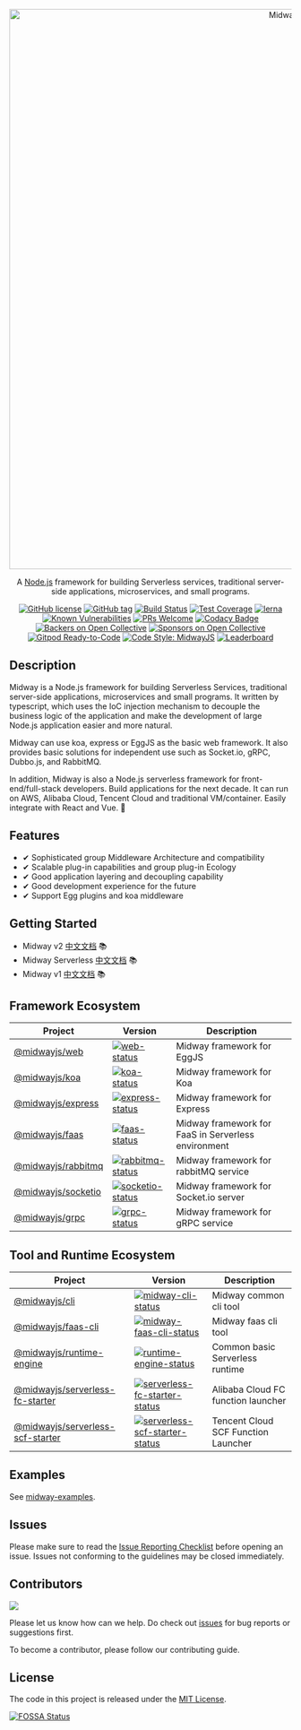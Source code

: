 <p align="center">
  <a href="https://midwayjs.org/" target="blank"><img src="https://img.alicdn.com/imgextra/i1/O1CN01xQLU011T2R7PHksIv_!!6000000002324-2-tps-1200-616.png" width="1000" alt="Midway Logo" /></a>
</p>

<p align="center">A <a href="http://nodejs.org" target="_blank">Node.js</a> framework for building Serverless services, traditional server-side applications, microservices, and small programs.</p>
<p align="center">
    <a href="https://github.com/midwayjs/midway/blob/master/LICENSE" target="_blank"><img src="https://img.shields.io/badge/license-MIT-blue.svg" alt="GitHub license" /></a>
    <a href=""><img src="https://img.shields.io/github/tag/midwayjs/midway.svg" alt="GitHub tag"></a>
    <a href="https://travis-ci.org/midwayjs/midway"><img src="https://travis-ci.org/midwayjs/midway.svg?branch=develop" alt="Build Status"></a>
    <a href="https://codecov.io/gh/midwayjs/midway/branch/master"><img src="https://img.shields.io/codecov/c/github/midwayjs/midway/master.svg" alt="Test Coverage"></a>
    <a href="https://lernajs.io/"><img src="https://img.shields.io/badge/maintained%20with-lerna-cc00ff.svg" alt="lerna"></a>
    <a href="https://snyk.io/test/npm/midway"><img src="https://snyk.io/test/npm/midway/badge.svg" alt="Known Vulnerabilities"></a>
    <a href="https://github.com/midwayjs/midway/pulls"><img src="https://img.shields.io/badge/PRs-welcome-brightgreen.svg" alt="PRs Welcome"></a>
    <a href="https://www.codacy.com/app/czy88840616/midway?utm_source=github.com&amp;utm_medium=referral&amp;utm_content=midwayjs/midway&amp;utm_campaign=Badge_Grade"><img src="https://api.codacy.com/project/badge/Grade/856737478fa94e78bce39d5fc2315cec" alt="Codacy Badge"></a>
    <a href="#backers"><img src="https://opencollective.com/midway/backers/badge.svg" alt="Backers on Open Collective"></a> <a href="#sponsors"><img src="https://opencollective.com/midway/sponsors/badge.svg" alt="Sponsors on Open Collective"></a>
    <a href="https://gitpod.io/#https://github.com/midwayjs/midway"><img src="https://img.shields.io/badge/Gitpod-Ready--to--Code-blue?logo=gitpod" alt="Gitpod Ready-to-Code"></a>
    <a href="https://github.com/midwayjs/mwts"><img src="https://img.shields.io/badge/code%20style-midwayjs-brightgreen.svg" alt="Code Style: MidwayJS"></a>
    <a href="https://opensource.alibaba.com/contribution_leaderboard/details?projectValue=midway"><img src="https://img.shields.io/badge/Midway-Check%20Your%20Contribution-orange" alt="Leaderboard"></a>
</p>


## Description

Midway is a Node.js framework for building Serverless Services, traditional server-side applications, microservices and small programs. It written by typescript, which uses the IoC injection mechanism to decouple the business logic of the application and make the development of large Node.js application easier and more natural.

Midway can use koa, express or EggJS as the basic web framework. It also provides basic solutions for independent use such as Socket.io, gRPC, Dubbo.js, and RabbitMQ.

In addition, Midway is also a Node.js serverless framework for front-end/full-stack developers. Build applications for the next decade. It can run on AWS, Alibaba Cloud, Tencent Cloud and traditional VM/container. Easily integrate with React and Vue. 🌈


## Features

- ✔︎ Sophisticated group Middleware Architecture and compatibility
- ✔︎ Scalable plug-in capabilities and group plug-in Ecology
- ✔︎ Good application layering and decoupling capability
- ✔︎ Good development experience for the future
- ✔︎ Support Egg plugins and koa middleware

## Getting Started

- Midway v2  [中文文档](https://www.yuque.com/midwayjs/midway_v2) 📚
- Midway Serverless [中文文档](https://www.yuque.com/midwayjs/faas) 📚
- Midway v1 [中文文档](https://www.yuque.com/midwayjs/midway_v1) 📚

## Framework Ecosystem

| Project                  | Version                                                            | Description                                                             |
| ------------------------ | ------------------------------------------------------------------ | ----------------------------------------------------------------------- |
| [@midwayjs/web]          | [![web-status]][web-package]                                       | Midway framework for EggJS                                              |
| [@midwayjs/koa]          | [![koa-status]][koa-package]                                       | Midway framework for Koa                                                |
| [@midwayjs/express]      | [![express-status]][express-package]                               | Midway framework for Express                                            |
| [@midwayjs/faas]         | [![faas-status]][faas-package]                                     | Midway framework for FaaS in Serverless environment                     |
| [@midwayjs/rabbitmq]     | [![rabbitmq-status]][rabbitmq-package]                             | Midway framework for rabbitMQ service                                   |
| [@midwayjs/socketio]     | [![socketio-status]][socketio-package]                             | Midway framework for Socket.io server                                   |
| [@midwayjs/grpc]         | [![grpc-status]][grpc-package]                                     | Midway framework for gRPC service                                       |


[@midwayjs/faas]: https://github.com/midwayjs/midway/tree/2.x/packages/faas
[@midwayjs/web]: https://github.com/midwayjs/midway/tree/2.x/packages/web
[@midwayjs/koa]: https://github.com/midwayjs/midway/tree/2.x/packages/web-koa
[@midwayjs/express]: https://github.com/midwayjs/midway/tree/2.x/packages/web-express
[@midwayjs/rabbitmq]: https://github.com/midwayjs/midway/tree/2.x/packages/rabbitmq
[@midwayjs/socketio]: https://github.com/midwayjs/midway/tree/2.x/packages/socketio
[@midwayjs/grpc]: https://github.com/midwayjs/midway/tree/2.x/packages/faas

[web-status]: https://img.shields.io/npm/v/@midwayjs/web.svg
[koa-status]: https://img.shields.io/npm/v/@midwayjs/koa.svg
[express-status]: https://img.shields.io/npm/v/@midwayjs/express.svg
[faas-status]: https://img.shields.io/npm/v/@midwayjs/faas.svg
[rabbitmq-status]: https://img.shields.io/npm/v/@midwayjs/rabbitmq.svg
[socketio-status]: https://img.shields.io/npm/v/@midwayjs/socketio.svg
[grpc-status]: https://img.shields.io/npm/v/@midwayjs/grpc.svg

[web-package]: https://npmjs.com/package/@midwayjs/web
[koa-package]: https://npmjs.com/package/@midwayjs/koa
[express-package]: https://npmjs.com/package/@midwayjs/express
[faas-package]: https://npmjs.com/package/@midwayjs/faas
[rabbitmq-package]: https://npmjs.com/package/@midwayjs/rabbitmq
[socketio-package]: https://npmjs.com/package/@midwayjs/socketio
[grpc-package]: https://npmjs.com/package/@midwayjs/grpc

## Tool and Runtime Ecosystem

| Project                  | Version                                                            | Description                                                             |
| ------------------------ | ------------------------------------------------------------------ | ----------------------------------------------------------------------- |
| [@midwayjs/cli]         | [![midway-cli-status]][midway-cli-package]                 | Midway common cli tool                                         |
| [@midwayjs/faas-cli]         | [![midway-faas-cli-status]][midway-faas-cli-package]                 | Midway faas cli tool                                         |
| [@midwayjs/runtime-engine]         | [![runtime-engine-status]][runtime-engine-package]                 | Common basic Serverless runtime                                         |
| [@midwayjs/serverless-fc-starter]  | [![serverless-fc-starter-status]][serverless-fc-starter-package]   | Alibaba Cloud FC function launcher                                      |
| [@midwayjs/serverless-scf-starter] | [![serverless-scf-starter-status]][serverless-scf-starter-package] | Tencent Cloud SCF Function Launcher                                     |

[@midwayjs/cli]: https://github.com/midwayjs/cli/tree/master/packages/cli
[@midwayjs/faas-cli]: https://github.com/midwayjs/cli/tree/serverless/packages/faas-cli
[@midwayjs/runtime-engine]: https://github.com/midwayjs/midway/tree/2.x/packages-serverless/runtime-engine
[@midwayjs/serverless-fc-starter]: https://github.com/midwayjs/midway/tree/2.x/packages-serverless/serverless-fc-starter
[@midwayjs/serverless-scf-starter]: https://github.com/midwayjs/midway/tree/2.x/packages-serverless/serverless-scf-starter

[midway-cli-status]: https://img.shields.io/npm/v/@midwayjs/cli.svg
[midway-faas-cli-status]: https://img.shields.io/npm/v/@midwayjs/faas-cli.svg
[runtime-engine-status]: https://img.shields.io/npm/v/@midwayjs/runtime-engine.svg
[serverless-fc-starter-status]: https://img.shields.io/npm/v/@midwayjs/runtime-engine.svg
[serverless-scf-starter-status]: https://img.shields.io/npm/v/@midwayjs/runtime-engine.svg

[midway-cli-package]: https://npmjs.com/package/@midwayjs/cli
[midway-faas-cli-package]: https://npmjs.com/package/@midwayjs/faas-cli
[runtime-engine-package]: https://npmjs.com/package/@midwayjs/runtime-engine
[serverless-fc-starter-package]: https://npmjs.com/package/@midwayjs/serverless-fc-starter
[serverless-scf-starter-package]: https://npmjs.com/package/@midwayjs/serverless-scf-starter


## Examples

See [midway-examples](https://github.com/midwayjs/midway-examples).

## Issues

Please make sure to read the [Issue Reporting Checklist](CONTRIBUTING.md#reporting-new-issues) before opening an issue. Issues not conforming to the guidelines may be closed immediately.

## Contributors

<a href="https://github.com/midwayjs/midway/graphs/contributors">
  <img src="https://contrib.rocks/image?repo=midwayjs/midway&max=200" />
</a>


Please let us know how can we help. Do check out [issues](https://github.com/midwayjs/midway/issues) for bug reports or suggestions first.

To become a contributor, please follow our contributing guide.

## License

The code in this project is released under the [MIT License](LICENSE).

[![FOSSA Status](https://app.fossa.com/api/projects/git%2Bgithub.com%2Fmidwayjs%2Fmidway.svg?type=large)](https://app.fossa.com/projects/git%2Bgithub.com%2Fmidwayjs%2Fmidway?ref=badge_large)
